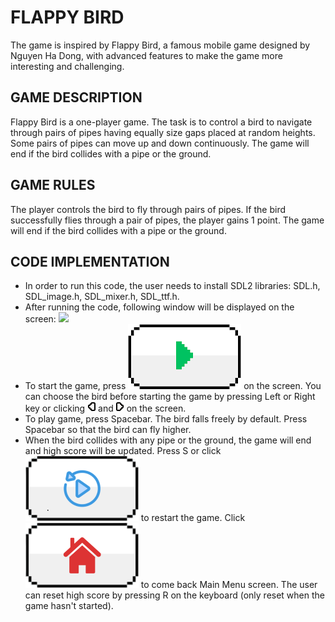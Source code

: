 # FLAPPY BIRD
The game is inspired by Flappy Bird, a famous mobile game designed by Nguyen Ha Dong, with advanced features to make the game more interesting and challenging.
## GAME DESCRIPTION
Flappy Bird is a one-player game. The task is to control a bird to navigate through pairs of pipes having equally size gaps placed at random heights. Some pairs of pipes can move up and down continuously. The game will end if the bird collides with a pipe or the ground.
## GAME RULES
The player controls the bird to fly through pairs of pipes. If the bird successfully flies through a pair of pipes, the player gains 1 point. The game will end if the bird collides with a pipe or the ground.
## CODE IMPLEMENTATION
- In order to run this code, the user needs to install SDL2 libraries: SDL.h, SDL_image.h, SDL_mixer.h, SDL_ttf.h.
- After running the code, following window will be displayed on the screen: 
![](/asset/image/game-play.png)
- To start the game, press ![](/asset/image/start.png) on the screen. You can choose the bird before starting the game by pressing Left or Right key or clicking ![](/asset/image/nextLeft.png) and ![](/asset/image/nextRight.png) on the screen. 
- To play game, press Spacebar. The bird falls freely by default. Press Spacebar so that the bird can fly higher.
- When the bird collides with any pipe or the ground, the game will end and high score will be updated. Press S or click ![](/asset/image/replay.png) to restart the game. Click ![](/asset/image/home.png) to come back Main Menu screen. The user can reset high score by pressing R on the keyboard (only reset when the game hasn't started).
